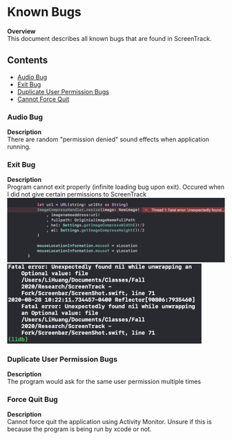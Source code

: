 # Known Bugs

**Overview**\
This document describes all known bugs that are found in ScreenTrack.

## Contents

- [Audio Bug](#audio-bug)
- [Exit Bug](#exit-bug)
- [Duplicate User Permission Bugs](#duplicate-user-permission-bugs)
- [Cannot Force Quit](#force-quit-bug)

### Audio Bug

**Description**\
There are random "permission denied" sound effects when application running.

### Exit Bug

**Description**\
Program cannot exit properly (infinite loading bug upon exit).
Occured when I did not give certain permissions to ScreenTrack\
<img src="https://github.com/lisongh10/screentrack/blob/master/Documentation/Images/Exit%20Bug%201.png" width="550" alt="Exit Bug 1" />
<img src="https://github.com/lisongh10/screentrack/blob/master/Documentation/Images/Exit%20Bug%202.png" width="450" alt="Exit Bug 2" />

### Duplicate User Permission Bugs
**Description**\
The program would ask for the same user permission multiple times

### Force Quit Bug
**Description**\
Cannot force quit the application using Activity Monitor.
Unsure if this is because the program is being run by xcode or not.
